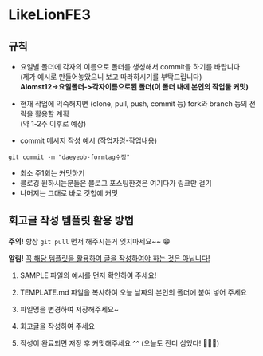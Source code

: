 # LikeLionFE3

## 규칙

- 요일별 폴더에 각자의 이름으로 폴더를 생성해서 commit을 하기를 바랍니다 <br>(제가 예시로 만들어놓았으니 보고 따라하시기를 부탁드립니다)<br><b>Alomst12->요일폴더->각자이름으로된 폴더(이 폴더 내에 본인의 작업물 커밋)</b>

- 현재 작업에 익숙해지면 (clone, pull, push, commit 등) fork와 branch 등의 전략을 활용할 계획 <br>(약 1-2주 이후로 예상)

- commit 메시지 작성 예시 (작업자명-작업내용)
```
git commit -m "daeyeob-formtag수정"
```


- 최소 주1회는 커밋하기
- 블로깅 원하시는분들은 블로그 포스팅한것은 여기다가 링크만 걸기
- 나머지는 그대로 바로 깃헙에 커밋

## 회고글 작성 템플릿 활용 방법

**주의!** 항상 `git pull` 먼저 해주시는거 잊지마세요~~ 😁

**알림!** <u>꼭 해당 템플릿을 활용하여 글을 작성하여야 하는 것은 아닙니다!</u>

1. SAMPLE 파일의 예시를 먼저 확인하여 주세요!

2. TEMPLATE.md 파일을 복사하여 오늘 날짜의 본인의 폴더에 붙여 넣어 주세요

3. 파일명을 변경하여 저장해주세요~

4. 회고글을 작성하여 주세요

5. 작성이 완료되면 저장 후 커밋해주세요 ^^ (오늘도 잔디 심었다! 🙌🙌🙌)

